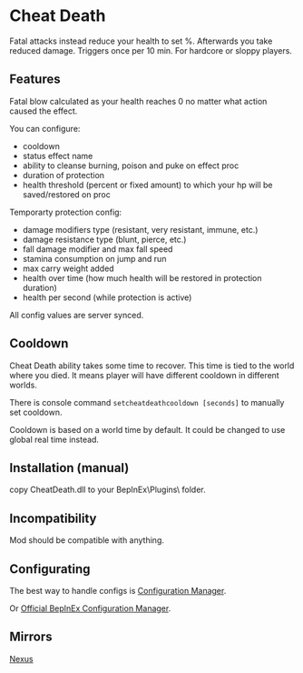 # Cheat Death
Fatal attacks instead reduce your health to set %. Afterwards you take reduced damage. Triggers once per 10 min. For hardcore or sloppy players.
## Features

Fatal blow calculated as your health reaches 0 no matter what action caused the effect.

You can configure:
* cooldown
* status effect name
* ability to cleanse burning, poison and puke on effect proc
* duration of protection
* health threshold (percent or fixed amount) to which your hp will be saved/restored on proc

Temporarty protection config:
* damage modifiers type (resistant, very resistant, immune, etc.)
* damage resistance type (blunt, pierce, etc.)
* fall damage modifier and max fall speed
* stamina consumption on jump and run
* max carry weight added
* health over time (how much health will be restored in protection duration)
* health per second (while protection is active)

All config values are server synced.

## Cooldown

Cheat Death ability takes some time to recover. This time is tied to the world where you died. It means player will have different cooldown in different worlds.

There is console command `setcheatdeathcooldown [seconds]` to manually set cooldown.

Cooldown is based on a world time by default. It could be changed to use global real time instead.

## Installation (manual)
copy CheatDeath.dll to your BepInEx\Plugins\ folder.

## Incompatibility
Mod should be compatible with anything.

## Configurating
The best way to handle configs is [Configuration Manager](https://thunderstore.io/c/valheim/p/shudnal/ConfigurationManager/).

Or [Official BepInEx Configuration Manager](https://thunderstore.io/c/valheim/p/Azumatt/Official_BepInEx_ConfigurationManager/).

## Mirrors
[Nexus](https://www.nexusmods.com/valheim/mods/2854)